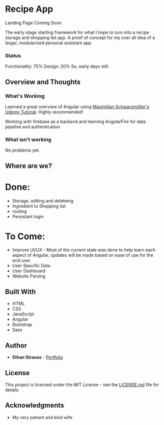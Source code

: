 # Recipe App
Landing Page Coming Soon

The early stage starting framework for what I hope to turn into a recipe storage and shopping list app. A proof of concept for my over all idea of a larger, modularized personal assistant app. 

### Status

Functionality: 75%
Design: 20%
So, early days still.

## Overview and Thoughts

### What's Working

Learned a great overview of Angular using [Maximilian Schwarzmüller's Udemy Tutorial](https://www.udemy.com/the-complete-guide-to-angular-2/). Highly recommended! 

Working with firebase as a backend and learning AngularFire for data pipeline and authentication

### What isn't working

No problems yet.

## Where are we?

# Done:

* Storage, editing and deleteing
* Ingredient to Shopping list
* routing
* Persistant login 

# To Come:

* Improve UI/UX - Most of the current state was done to help learn each aspect of Angular, updates will be made based on ease of use for the end user. 
* User Specific Data
* User Dashboard
* Website Parsing


## Built With

* HTML
* CSS
* JavaScript
* Angular
* Bootstrap
* Sass

## Author

* **Ethan Strauss** - [Portfolio](https://dotethan.github.io)

## License

This project is licensed under the MIT License - see the [LICENSE.md](LICENSE.md) file for details

## Acknowledgments

* My very patient and kind wife


